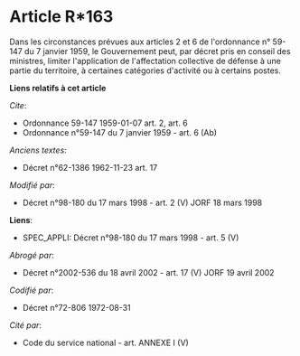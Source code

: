 # Article R*163

Dans les circonstances prévues aux articles 2 et 6 de l'ordonnance n° 59-147 du 7 janvier 1959, le Gouvernement peut, par
décret pris en conseil des ministres, limiter l'application de l'affectation collective de défense à une partie du
territoire, à certaines catégories d'activité ou à certains postes.

**Liens relatifs à cet article**

_Cite_:

  - Ordonnance 59-147 1959-01-07 art. 2, art. 6
  - Ordonnance n°59-147 du 7 janvier 1959 - art. 6 (Ab)

_Anciens textes_:

  - Décret n°62-1386 1962-11-23 art. 17

_Modifié par_:

  - Décret n°98-180 du 17 mars 1998 - art. 2 (V) JORF 18 mars 1998

**Liens**:

  - SPEC_APPLI: Décret n°98-180 du 17 mars 1998 - art. 5 (V)

_Abrogé par_:

  - Décret n°2002-536 du 18 avril 2002 - art. 17 (V) JORF 19 avril 2002

_Codifié par_:

  - Décret n°72-806 1972-08-31

_Cité par_:

  - Code du service national - art. ANNEXE I (V)
